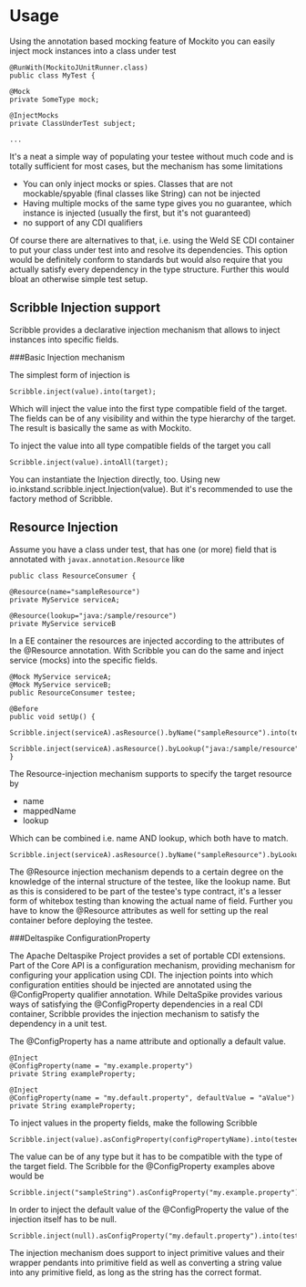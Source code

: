 Usage
=====

Using the annotation based mocking feature of Mockito you can easily inject mock instances into a class under test

    @RunWith(MockitoJUnitRunner.class)
    public class MyTest {
     
    @Mock
    private SomeType mock;
     
    @InjectMocks
    private ClassUnderTest subject;
     
    ...

It's a neat a simple way of populating your testee without much code and is totally sufficient for most cases, but the 
mechanism has some limitations

- You can only inject mocks or spies. Classes that are not mockable/spyable (final classes like String) can not be 
injected
- Having multiple mocks of the same type gives you no guarantee, which instance is injected (usually the first, but 
it's not guaranteed)
- no support of any CDI qualifiers 

Of course there are alternatives to that, i.e. using the Weld SE CDI container to put your class under test into and 
resolve its dependencies. This option would be definitely conform to standards but would also require that you actually 
satisfy every dependency in the type structure. Further this would bloat an otherwise simple test setup.

Scribble Injection support
--------------------------
Scribble provides a declarative injection mechanism that allows to inject instances into specific fields.

###Basic Injection mechanism

The simplest form of injection is

    Scribble.inject(value).into(target);

Which will inject the value into the first type compatible field of the target. The fields can be of any visibility and 
within the type hierarchy of the target. The result is basically the same as with Mockito.

To inject the value into all type compatible fields of the target you call

    Scribble.inject(value).intoAll(target);

You can instantiate the Injection directly, too. Using new io.inkstand.scribble.inject.Injection(value). 
But it's recommended to use the factory method of Scribble.

Resource Injection
------------------

Assume you have a class under test, that has one (or more) field that is annotated with ```javax.annotation.Resource``` 
like

    public class ResourceConsumer {
     
    @Resource(name="sampleResource")
    private MyService serviceA;
     
    @Resource(lookup="java:/sample/resource")
    private MyService serviceB

In a EE container the resources are injected according to the attributes of the @Resource annotation. With Scribble you 
can do the same and inject service (mocks) into the specific fields.

    @Mock MyService serviceA;
    @Mock MyService serviceB;
    public ResourceConsumer testee;
     
    @Before
    public void setUp() {
        Scribble.inject(serviceA).asResource().byName("sampleResource").into(testee);
        Scribble.inject(serviceA).asResource().byLookup("java:/sample/resource").into(testee);
    }

The Resource-injection mechanism supports to specify the target resource by

- name
- mappedName
- lookup

Which can be combined i.e. name AND lookup, which both have to match.

    Scribble.inject(serviceA).asResource().byName("sampleResource").byLookup("java:/sample/resource").into(testee);

The @Resource injection mechanism depends to a certain degree on the knowledge of the internal structure of the 
testee, like the lookup name. But as this is considered to be part of the testee's type contract, it's a lesser form of 
whitebox testing than knowing the actual name of field. Further you have to know the @Resource attributes as well 
for setting up the real container before deploying the testee.

###Deltaspike ConfigurationProperty

The Apache Deltaspike Project provides a set of portable CDI extensions. Part of the Core API is a configuration 
mechanism, providing mechanism for configuring your application using CDI. The injection points into which 
configuration entities should be injected are annotated using the @ConfigProperty qualifier annotation. While DeltaSpike 
provides various ways of satisfying the @ConfigProperty dependencies in a real CDI container, Scribble provides the 
injection mechanism to satisfy the dependency in a unit test.

The @ConfigProperty has a name attribute and optionally a default value.

    @Inject
    @ConfigProperty(name = "my.example.property")
    private String exampleProperty;
     
    @Inject
    @ConfigProperty(name = "my.default.property", defaultValue = "aValue")
    private String exampleProperty;

To inject values in the property fields, make the following Scribble

    Scribble.inject(value).asConfigProperty(configPropertyName).into(testee);

The value can be of any type but it has to be compatible with the type of the target field. The Scribble for the 
@ConfigProperty examples above would be

    Scribble.inject("sampleString").asConfigProperty("my.example.property").into(testee);

In order to inject the default value of the @ConfigProperty the value of the injection itself has to be null.

    Scribble.inject(null).asConfigProperty("my.default.property").into(testee);

The injection mechanism does support to inject primitive values and their wrapper pendants into primitive field as well 
as converting a string value into any primitive field, as long as the string has the correct format.
